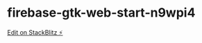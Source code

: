 # firebase-gtk-web-start-n9wpi4

[Edit on StackBlitz ⚡️](https://stackblitz.com/edit/firebase-gtk-web-start-n9wpi4)